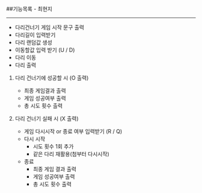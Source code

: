 ##기능목록 - 최현지
<hr>

* 다리건너기 게임 시작 문구 출력
* 다리길이 입력받기
* 다리 랜덤값 생성
* 이동할값 입력 받기 (U / D)
* 다리 이동
* 다리 출력

1. 다리 건너기에 성공할 시 (O 출력)
    * 최종 게임결과 출력
    * 게임 성공여부 출력
    * 총 시도 횟수 출력
    

2. 다리 건너기 실패 시 (X 출력)
    * 게임 다시시작 or 종료 여부 입력받기 (R / Q)
    * 다시 시작
        * 시도 횟수 1회 추가
        * 같은 다리 재활용(첨부터 다시시작)
    * 종료 
        * 최종 게임 결과 출력
        * 게임 성공여부 출력
        * 총 시도 횟수 출력